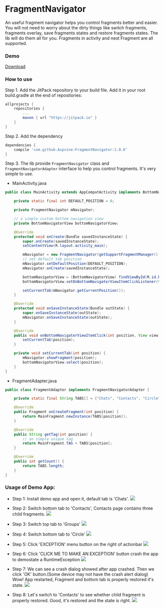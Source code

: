 # FragmentNavigator
An useful fragment navigator helps you control fragments better and easier. You will not need to worry about the dirty things like switch fragments, fragments overlay, save fragments states and restore fragments states. The lib will do them all for you. Fragments in activity and nest Fragment are all supported.

### Demo
[Download](https://github.com/Aspsine/FragmentNavigator/blob/master/art/demo.apk?raw=true)

### How to use
Step 1. Add the JitPack repository to your build file. Add it in your root build.gradle at the end of repositories:
```groovy
allprojects {
    repositories {
        ...
        maven { url "https://jitpack.io" }
    }
}
```
Step 2. Add the dependency
```groovy
dependencies {
    compile 'com.github.Aspsine:FragmentNavigator:1.0.0'
}
```

Step 3. The lib provide `FragmentNavigator` class and `FragmentNavigatorAdapter` interface to help you control fragments. It's very simple to use.

- MainActivity.java
```java
public class MainActivity extends AppCompatActivity implements BottomNavigatorView.OnBottomNavigatorViewItemClickListener {

    private static final int DEFAULT_POSITION = 0;

    private FragmentNavigator mNavigator;

    // a simple custom bottom navigation view
    private BottomNavigatorView bottomNavigatorView;

    @Override
    protected void onCreate(Bundle savedInstanceState) {
        super.onCreate(savedInstanceState);
        setContentView(R.layout.activity_main);

        mNavigator = new FragmentNavigator(getSupportFragmentManager(), new FragmentAdapter(), R.id.container);
        // set default tab position
        mNavigator.setDefaultPosition(DEFAULT_POSITION);
        mNavigator.onCreate(savedInstanceState);

        bottomNavigatorView = (BottomNavigatorView) findViewById(R.id.bottomNavigatorView);
        bottomNavigatorView.setOnBottomNavigatorViewItemClickListener(this);

        setCurrentTab(mNavigator.getCurrentPosition());
    }

    @Override
    protected void onSaveInstanceState(Bundle outState) {
        super.onSaveInstanceState(outState);
        mNavigator.onSaveInstanceState(outState);
    }

    @Override
    public void onBottomNavigatorViewItemClick(int position, View view) {
        setCurrentTab(position);
    }

    private void setCurrentTab(int position) {
        mNavigator.showFragment(position);
        bottomNavigatorView.select(position);
    }
}
```

- FragmentAdapter.java
```java
public class FragmentAdapter implements FragmentNavigatorAdapter {

    private static final String TABS[] = {"Chats", "Contacts", "Circle", "Me"};

    @Override
    public Fragment onCreateFragment(int position) {
        return MainFragment.newInstance(TABS[position]);
    }

    @Override
    public String getTag(int position) {
        // an simple unique tag
        return MainFragment.TAG + TABS[position];
    }

    @Override
    public int getCount() {
        return TABS.length;
    }
}
```

### Usage of Demo App:
- Step 1: Install demo app and open it, default tab is 'Chats'.
![](https://github.com/Aspsine/FragmentNavigator/blob/master/art/screenshot0.png?raw=true)

- Step 2: Switch bottom tab to 'Contacts', Contacts page contains three child fragments.
![](https://github.com/Aspsine/FragmentNavigator/blob/master/art/screenshot1.png?raw=true)

- Step 3: Switch top tab to 'Groups'
![](https://github.com/Aspsine/FragmentNavigator/blob/master/art/screenshot2.png?raw=true)

- Step 4: Switch bottom tab to 'Circle'
![](https://github.com/Aspsine/FragmentNavigator/blob/master/art/screenshot3.png?raw=true)

- Step 5: Click 'EXCEPTION' menu button on the right of actionbar
![](https://github.com/Aspsine/FragmentNavigator/blob/master/art/screenshot4.png?raw=true)

- Step 6: Click 'CLICK ME TO MAKE AN EXCEPTION' button crash the app to demostate a RuntimeException
![](https://github.com/Aspsine/FragmentNavigator/blob/master/art/screenshot5.png?raw=true)

- Step 7: We can see a crash dialog showed after app crashed. Then we click 'OK' button.(Some device may not have the crash alert dialog)  
Wow! App restarted, Fragment and bottom tab is properly restored it's state.
![](https://github.com/Aspsine/FragmentNavigator/blob/master/art/screenshot6.png?raw=true)

- Step 8: Let's switch to 'Contacts' to see whether child fragment is properly restored. Good, it's restored and the state is right.
![](https://github.com/Aspsine/FragmentNavigator/blob/master/art/screenshot7.png?raw=true)
